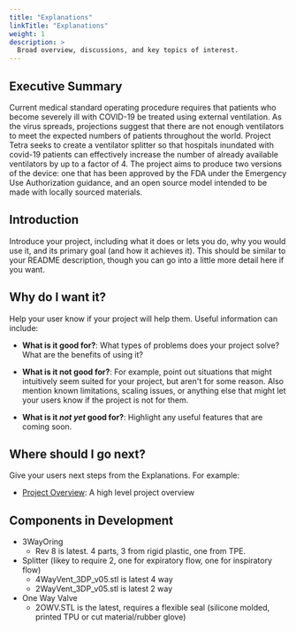 ```yaml
---
title: "Explanations"
linkTitle: "Explanations"
weight: 1
description: >
  Broad overview, discussions, and key topics of interest.
---
```


## Executive Summary

Current medical standard operating procedure requires that patients who become severely ill with COVID-19 be treated using external ventilation.
As the virus spreads, projections suggest that there are not enough ventilators to meet the expected numbers of patients throughout the world.
Project Tetra seeks to create a ventilator splitter so that hospitals inundated with covid-19 patients can effectively increase the number of already available ventilators by up to a factor of 4.
The project aims to produce two versions of the device: one that has been approved by the FDA under the Emergency Use Authorization guidance, and an open source model intended to be made with locally sourced materials.

## Introduction

Introduce your project, including what it does or lets you do, why you would use it, and its primary goal (and how it achieves it). This should be similar to your README description, though you can go into a little more detail here if you want.

## Why do I want it?

Help your user know if your project will help them. Useful information can include: 

* **What is it good for?**: What types of problems does your project solve? What are the benefits of using it?

* **What is it not good for?**: For example, point out situations that might intuitively seem suited for your project, but aren't for some reason. Also mention known limitations, scaling issues, or anything else that might let your users know if the project is not for them.

* **What is it *not yet* good for?**: Highlight any useful features that are coming soon.

## Where should I go next?

Give your users next steps from the Explanations. For example:

* [Project Overview](/project-tetra/docs/explanations/overview): A high level project overview

## Components in Development
* 3WayOring
  * Rev 8 is latest. 4 parts, 3 from rigid plastic, one from TPE.
* Splitter (likey to require 2, one for expiratory flow, one for inspiratory flow)
  * 4WayVent_3DP_v05.stl is latest 4 way
  * 2WayVent_3DP_v05.stl is latest 2 way
* One Way Valve
  * 2OWV.STL is the latest, requires a flexible seal (silicone molded, printed TPU or cut material/rubber glove)
